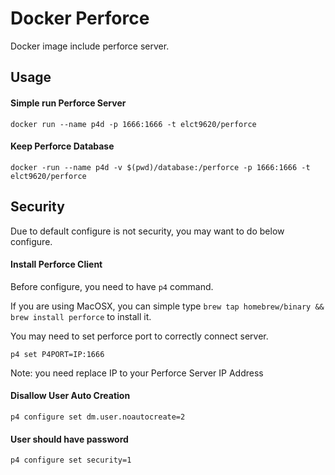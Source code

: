 Docker Perforce
===============

Docker image include perforce server.

Usage
---

#### Simple run Perforce Server

```
docker run --name p4d -p 1666:1666 -t elct9620/perforce
```

#### Keep Perforce Database

```
docker -run --name p4d -v $(pwd)/database:/perforce -p 1666:1666 -t elct9620/perforce
```

Security
---

Due to default configure is not security, you may want to do below configure.

#### Install Perforce Client

Before configure, you need to have `p4` command.

If you are using MacOSX, you can simple type `brew tap homebrew/binary && brew install perforce` to install it.

You may need to set perforce port to correctly connect server.

```
p4 set P4PORT=IP:1666
```

Note: you need replace IP to your Perforce Server IP Address

#### Disallow User Auto Creation

```
p4 configure set dm.user.noautocreate=2
```

#### User should have password

```
p4 configure set security=1
```
